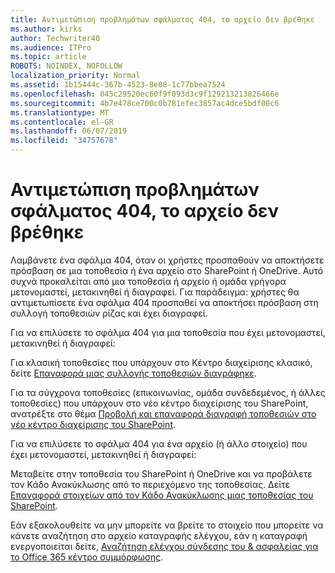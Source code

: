 ```yaml
---
title: Αντιμετώπιση προβλημάτων σφάλματος 404, το αρχείο δεν βρέθηκε
ms.author: kirks
author: Techwriter40
ms.audience: ITPro
ms.topic: article
ROBOTS: NOINDEX, NOFOLLOW
localization_priority: Normal
ms.assetid: 1b15444c-367b-4523-8e08-1c77bbea7524
ms.openlocfilehash: 045c29520ec60f9f093d3c9f129213213826466e
ms.sourcegitcommit: 4b7e478ce700c0b781efec3857ac4dce5bdf00c6
ms.translationtype: MT
ms.contentlocale: el-GR
ms.lasthandoff: 06/07/2019
ms.locfileid: "34757678"
---
```

# <a name="troubleshoot-error-404-file-not-found"></a>Αντιμετώπιση προβλημάτων σφάλματος 404, το αρχείο δεν βρέθηκε

Λαμβάνετε ένα σφάλμα 404, όταν οι χρήστες προσπαθούν να αποκτήσετε πρόσβαση σε μια τοποθεσία ή ένα αρχείο στο SharePoint ή OneDrive. Αυτό συχνά προκαλείται από μια τοποθεσία ή αρχείο ή ομάδα γρήγορα μετονομαστεί, μετακινηθεί ή διαγραφεί. Για παράδειγμα: χρήστες θα αντιμετωπίσετε ένα σφάλμα 404 προσπαθεί να αποκτήσει πρόσβαση στη συλλογή τοποθεσιών ρίζας και έχει διαγραφεί.

Για να επιλύσετε το σφάλμα 404 για μια τοποθεσία που έχει μετονομαστεί, μετακινηθεί ή διαγραφεί:

Για κλασική τοποθεσίες που υπάρχουν στο Κέντρο διαχείρισης κλασικό, δείτε [Επαναφορά μιας συλλογής τοποθεσιών διαγράφηκε](https://docs.microsoft.com/sharepoint/restore-deleted-site-collection).


Για τα σύγχρονα τοποθεσίες (επικοινωνίας, ομάδα συνδεδεμένος, ή άλλες τοποθεσίες) που υπάρχουν στο νέο κέντρο διαχείρισης του SharePoint, ανατρέξτε στο θέμα [Προβολή και επαναφορά διαγραφή τοποθεσιών στο νέο κέντρο διαχείρισης του SharePoint](https://docs.microsoft.com/sharepoint/restore-deleted-site-collection).

Για να επιλύσετε το σφάλμα 404 για ένα αρχείο (ή άλλο στοιχείο) που έχει μετονομαστεί, μετακινηθεί ή διαγραφεί:

Μεταβείτε στην τοποθεσία του SharePoint ή OneDrive και να προβάλετε τον Κάδο Ανακύκλωσης από το περιεχόμενο της τοποθεσίας. Δείτε [Επαναφορά στοιχείων από τον Κάδο Ανακύκλωσης μιας τοποθεσίας του SharePoint](https://support.office.com/article/Restore-items-in-the-Recycle-Bin-of-a-SharePoint-site-6df466b6-55f2-4898-8d6e-c0dff851a0be#ID0EAADAAA=Online).

Εάν εξακολουθείτε να μην μπορείτε να βρείτε το στοιχείο που μπορείτε να κάνετε αναζήτηση στο αρχείο καταγραφής ελέγχου, εάν η καταγραφή ενεργοποιείται δείτε, [Αναζήτηση ελέγχου σύνδεσης του & ασφαλείας για το Office 365 κέντρο συμμόρφωσης](https://docs.microsoft.com/office365/securitycompliance/search-the-audit-log-in-security-and-compliance?redirectSourcePath=%252fclient%252fsearch-the-audit-log-in-the-office-365-security-compliance-center-0d4d0f35-390b-4518-800e-0c7ec95e946c).
